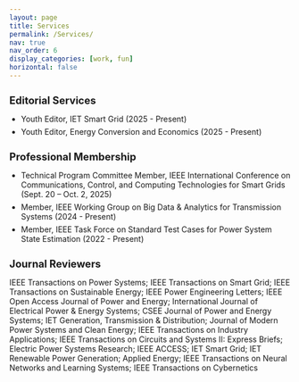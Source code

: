 ```yaml
---
layout: page
title: Services
permalink: /Services/
nav: true
nav_order: 6
display_categories: [work, fun]
horizontal: false
---
```


<!-- Editorial Services -->
<div class="service-category">
  <h3>Editorial Services</h3>
  <ul>
    <li>Youth Editor, IET Smart Grid (2025 - Present)</li>
    <li>Youth Editor, Energy Conversion and Economics (2025 - Present)</li>
  </ul>
</div>

<!-- Professional Membership -->
<div class="service-category">
  <h3>Professional Membership</h3>
  <ul>
    <li>Technical Program Committee Member, IEEE International Conference on Communications, Control, and Computing Technologies for Smart Grids (Sept. 20 – Oct. 2, 2025)</li>
    <li>Member, IEEE Working Group on Big Data & Analytics for Transmission Systems (2024 - Present)</li>
    <li>Member, IEEE Task Force on Standard Test Cases for Power System State Estimation (2022 - Present)</li>
  </ul>
</div>

<!-- Journal Reviewers -->
<div class="service-category">
  <h3>Journal Reviewers</h3>
  <p>
IEEE Transactions on Power Systems; IEEE Transactions on Smart Grid; IEEE Transactions on Sustainable Energy; IEEE Power Engineering Letters; IEEE Open Access Journal of Power and Energy; International Journal of Electrical Power & Energy Systems; CSEE Journal of Power and Energy Systems; IET Generation, Transmission & Distribution; Journal of Modern Power Systems and Clean Energy; IEEE Transactions on Industry Applications; IEEE Transactions on Circuits and Systems II: Express Briefs; Electric Power Systems Research; IEEE ACCESS; IET Smart Grid; IET Renewable Power Generation; Applied Energy; IEEE Transactions on Neural Networks and Learning Systems; IEEE Transactions on Cybernetics
</p>
</div>

<!-- 可选 CSS 提升排版美观 -->
<style>
  .service-category {
    margin-bottom: 1.5em;
  }
  .service-category h3 {
    font-size: 1.3em;
    margin-bottom: 0.5em;
  }
  .service-category ul {
    list-style: disc;
    padding-left: 1.5em;
  }
  .service-category li {
    margin-bottom: 0.4em;
  }
</style>


